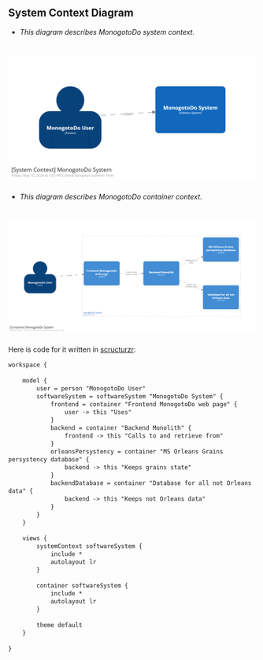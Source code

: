 System Context Diagram
----------------------

- *This diagram describes MonogotoDo system context.*

<h1 align="center">
  <img src="./structurizr-SystemContext-001.png" alt="Monogotodo C1 Diagram">
</h1>


- *This diagram describes MonogotoDo container context.*

<h1 align="center">
  <img src="./structurizr-ContainerContext-001.png" alt="Monogotodo C2 Diagram">
</h1>

Here is code for it written in [scructurzr](https://structurizr.com):

```
workspace {

    model {
        user = person "MonogotoDo User"
        softwareSystem = softwareSystem "MonogotoDo System" {
            frontend = container "Frontend MonogotoDo web page" {
                user -> this "Uses"
            }
            backend = container "Backend Monolith" {
                frontend -> this "Calls to and retrieve from"
            }
            orleansPersystency = container "MS Orleans Grains persystency database" {
                backend -> this "Keeps grains state"
            }
            backendDatabase = container "Database for all not Orleans data" {
                backend -> this "Keeps not Orleans data"
            }
        }
    }

    views {
        systemContext softwareSystem {
            include *
            autolayout lr
        }

        container softwareSystem {
            include *
            autolayout lr
        }

        theme default
    }

}
```